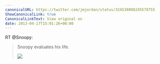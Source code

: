 ```yaml
---
canonicalURL: https://twitter.com/jmjordan/status/324538098245578755
ShowCanonicalLink: true
CanonicalLinkText: View original on
date: 2013-04-17T15:01:26+00:00
---
```

RT @Snoopy:
> Snoopy evaluates his life. 
> 
> ![](/images/324507381801312256-BIDhvpOCYAA8Gop.jpg)